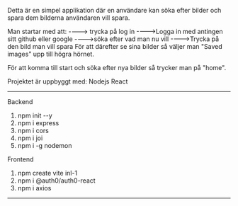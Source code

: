 Detta är en simpel applikation där en användare kan söka efter bilder och spara dem bilderna användaren vill spara.

Man startar med att:
----> trycka på log in
---->Logga in med antingen sitt github eller google
---->söka efter vad man nu vill
---->Trycka på den bild man vill spara
För att därefter se sina bilder så väljer man "Saved images" upp till högra hörnet.

För att komma till start och söka efter nya bilder så trycker man på "home".

Projektet är uppbyggt med:
Nodejs
React
_______________________________________________________________________________
  Backend    
1. npm init --y
2. npm i express
3. npm i cors
4. npm i joi
5. npm i -g nodemon

  Frontend
1. npm create vite inl-1
2. npm i @auth0/auth0-react
3. npm i axios
_______________________________________________________________________________
   
